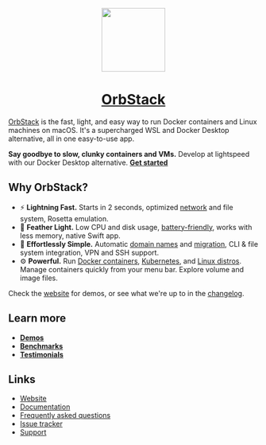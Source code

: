 <p align="center">
  <a href="https://orbstack.dev">
    <img src="https://orbstack.dev/img/icon256.png" height="128">
    <h1 align="center">OrbStack</h1>
  </a>
</p>

[OrbStack](https://orbstack.dev) is the fast, light, and easy way to run Docker containers and Linux machines on macOS. It's a supercharged WSL and Docker Desktop alternative, all in one easy-to-use app.

**Say goodbye to slow, clunky containers and VMs.** Develop at lightspeed with our Docker Desktop alternative. **[Get started](https://docs.orbstack.dev/quick-start)**

## Why OrbStack?

- ⚡️ **Lightning Fast.** Starts in 2 seconds, optimized [network](https://docs.orbstack.dev/docker/network) and file system, Rosetta emulation.
- 💨 **Feather Light.** Low CPU and disk usage, [battery-friendly](https://docs.orbstack.dev/benchmarks), works with less memory, native Swift app.
- 🍰 **Effortlessly Simple.** Automatic [domain names](https://docs.orbstack.dev/docker/domains) and [migration](https://docs.orbstack.dev/install#docker-migration), CLI & file system integration, VPN and SSH support.
- ⚙️ **Powerful.** Run [Docker containers](https://docs.orbstack.dev/docker/), [Kubernetes](https://docs.orbstack.dev/kubernetes/), and [Linux distros](https://docs.orbstack.dev/machines/). Manage containers quickly from your menu bar. Explore volume and image files.

Check the [website](https://orbstack.dev) for demos, or see what we're up to in the [changelog](https://docs.orbstack.dev/release-notes).

## Learn more

- [**Demos**](https://orbstack.dev)
- [**Benchmarks**](https://orbstack.dev/#benchmarks)
- [**Testimonials**](https://orbstack.dev/#testimonials)

## Links

- [Website](https://orbstack.dev)
- [Documentation](https://docs.orbstack.dev)
- [Frequently asked questions](https://docs.orbstack.dev/faq)
- [Issue tracker](https://github.com/orbstack/orbstack/issues)
- [Support](mailto:support@orbstack.dev)
